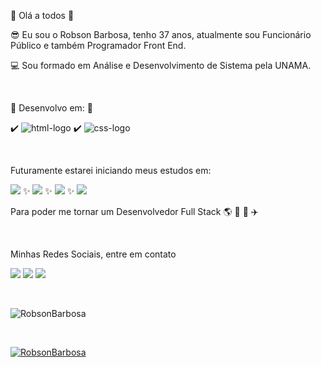 :cop: Olá a todos 👋

:sunglasses: Eu sou o Robson Barbosa, tenho 37 anos, atualmente sou Funcionário Público e também Programador Front End.

:computer: Sou formado em Análise e Desenvolvimento de Sistema pela UNAMA.

<br/>

:rocket: Desenvolvo em: :rocket:  

:heavy_check_mark: <img src="https://img.shields.io/badge/HTML5-E34F26?style=for-the-badge&logo=html5&logoColor=white" alt="html-logo" />  :heavy_check_mark: <img src="https://img.shields.io/badge/CSS3-1572B6?style=for-the-badge&logo=css3&logoColor=white" alt="css-logo" />

<br/>

Futuramente estarei iniciando meus estudos em:

<img src="https://img.shields.io/badge/JavaScript-F7DF1E?style=for-the-badge&logo=javascript&logoColor=black" /> :sparkles: <img src="https://img.shields.io/badge/Node.js-43853D?style=for-the-badge&logo=node.js&logoColor=white" /> :sparkles: <img src="https://img.shields.io/badge/PHP-777BB4?style=for-the-badge&logo=php&logoColor=white" /> :sparkles: <img src="https://img.shields.io/badge/React-20232A?style=for-the-badge&logo=react&logoColor=61DAFB" />

Para poder me tornar um Desenvolvedor Full Stack :earth_americas: :dart: :rocket: :airplane:

<br/>

Minhas Redes Sociais, entre em contato

<a href="https://instagram.com/robson.oliver21?igshid=ZDdkNTZiNTM="><img src="https://img.shields.io/badge/Instagram-E4405F?style=for-the-badge&logo=instagram&logoColor=white"/></a> <a href="https://www.linkedin.com/in/robson-barbosa-pereira-28247b141/"><img src="https://img.shields.io/badge/LinkedIn-0077B5?style=for-the-badge&logo=linkedin&logoColor=white"></a> <a href="https://contate.me/robsonbarbosa"><img src="https://img.shields.io/badge/WhatsApp-25D366?style=for-the-badge&logo=whatsapp&logoColor=white"></a>

<br/>

![RobsonBarbosa](https://github-readme-stats.vercel.app/api?username=robsonbarbosa23)

<br/>

[![RobsonBarbosa](https://github-readme-stats.vercel.app/api/top-langs/?username=robsonbarbosa23)](https://github.com/anuraghazra/github-readme-stats)
